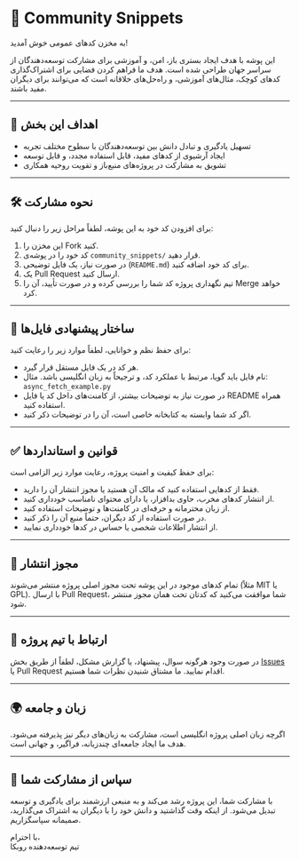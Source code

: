 # 📂 Community Snippets

به مخزن کدهای عمومی خوش آمدید!

این پوشه با هدف ایجاد بستری باز، امن، و آموزشی برای مشارکت توسعه‌دهندگان از سراسر جهان طراحی شده است. هدف ما فراهم کردن فضایی برای اشتراک‌گذاری کدهای کوچک، مثال‌های آموزشی، و راه‌حل‌های خلاقانه است که می‌توانند برای دیگران مفید باشند.

---

## 🎯 اهداف این بخش

- تسهیل یادگیری و تبادل دانش بین توسعه‌دهندگان با سطوح مختلف تجربه
- ایجاد آرشیوی از کدهای مفید، قابل استفاده مجدد، و قابل توسعه
- تشویق به مشارکت در پروژه‌های منبع‌باز و تقویت روحیه همکاری

---

## 🛠️ نحوه مشارکت

برای افزودن کد خود به این پوشه، لطفاً مراحل زیر را دنبال کنید:

1. این مخزن را Fork کنید.
2. کد خود را در پوشه‌ی `community_snippets/` قرار دهید.
3. در صورت نیاز، یک فایل توضیحی (`README.md`) برای کد خود اضافه کنید.
4. یک Pull Request ارسال کنید.
5. تیم نگهداری پروژه کد شما را بررسی کرده و در صورت تأیید، آن را Merge خواهد کرد.

---

## 📁 ساختار پیشنهادی فایل‌ها

برای حفظ نظم و خوانایی، لطفاً موارد زیر را رعایت کنید:

- هر کد در یک فایل مستقل قرار گیرد.
- نام فایل باید گویا، مرتبط با عملکرد کد، و ترجیحاً به زبان انگلیسی باشد. مثال: `async_fetch_example.py`
- در صورت نیاز به توضیحات بیشتر، از کامنت‌های داخل کد یا فایل README همراه استفاده کنید.
- اگر کد شما وابسته به کتابخانه خاصی است، آن را در توضیحات ذکر کنید.

---

## ✅ قوانین و استانداردها

برای حفظ کیفیت و امنیت پروژه، رعایت موارد زیر الزامی است:

- فقط از کدهایی استفاده کنید که مالک آن هستید یا مجوز انتشار آن را دارید.
- از انتشار کدهای مخرب، حاوی بدافزار، یا دارای محتوای نامناسب خودداری کنید.
- از زبان محترمانه و حرفه‌ای در کامنت‌ها و توضیحات استفاده کنید.
- در صورت استفاده از کد دیگران، حتماً منبع آن را ذکر کنید.
- از انتشار اطلاعات شخصی یا حساس در کدها خودداری نمایید.

---

## 📜 مجوز انتشار

تمام کدهای موجود در این پوشه تحت مجوز اصلی پروژه منتشر می‌شوند (مثلاً MIT یا GPL). با ارسال Pull Request، شما موافقت می‌کنید که کدتان تحت همان مجوز منتشر شود.

---

## 💬 ارتباط با تیم پروژه

در صورت وجود هرگونه سوال، پیشنهاد، یا گزارش مشکل، لطفاً از طریق بخش [Issues](../../issues) یا Pull Request اقدام نمایید. ما مشتاق شنیدن نظرات شما هستیم.

---

## 🌍 زبان و جامعه

اگرچه زبان اصلی پروژه انگلیسی است، مشارکت به زبان‌های دیگر نیز پذیرفته می‌شود. هدف ما ایجاد جامعه‌ای چندزبانه، فراگیر، و جهانی است.

---

## 🙌 سپاس از مشارکت شما

با مشارکت شما، این پروژه رشد می‌کند و به منبعی ارزشمند برای یادگیری و توسعه تبدیل می‌شود. از اینکه وقت گذاشتید و دانش خود را با دیگران به اشتراک می‌گذارید، صمیمانه سپاسگزاریم.

با احترام،  
تیم توسعه‌دهنده روبکا
